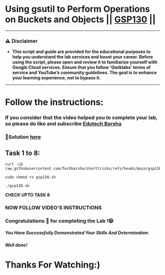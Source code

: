 # Using gsutil to Perform Operations on Buckets and Objects || [GSP130](https://www.cloudskillsboost.google/focuses/7530?parent=catalog) ||

---
### ⚠️ Disclaimer
- **This script and guide are provided for  the educational purposes to help you understand the lab services and boost your career. Before using the script, please open and review it to familiarize yourself with Google Cloud services. Ensure that you follow 'Qwiklabs' terms of service and YouTube’s community guidelines. The goal is to enhance your learning experience, not to bypass it.**
---
# Follow the instructions:
### If you consider that the video helped you to complete your lab, so please do like and subscribe [Edutech Barsha](https://www.youtube.com/@edutechbarsha)

### 🔗Solution [here](https://youtu.be/qmEAyQ4pluI)

## Task 1 to 8:
```
curl -LO raw.githubusercontent.com/Techbarsha/shorttricks/refs/heads/main/gsp130.sh

sudo chmod +x gsp130.sh

./gsp130.sh
```
**CHECK UPTO TASK 8**

### NOW FOLLOW VIDEO'S INSTRUCTIONS
  

### Congratulations 🎉 for completing the Lab !😄

##### *You Have Successfully Demonstrated Your Skills And Determination.*

#### *Well done!*

# Thanks For Watching:)
